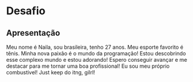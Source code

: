 # Desafio

## Apresentação
Meu nome é Naila, sou brasileira, tenho 27 anos.
Meu esporte favorito é tênis.
Minha nova paixão é o mundo da programação! Estou  descobrindo esse complexo mundo e estou adorando! Espero conseguir avançar e me destacar para me tornar uma boa profissional! 
Eu sou meu próprio combustivel!
Just keep do itng, gilrl!
